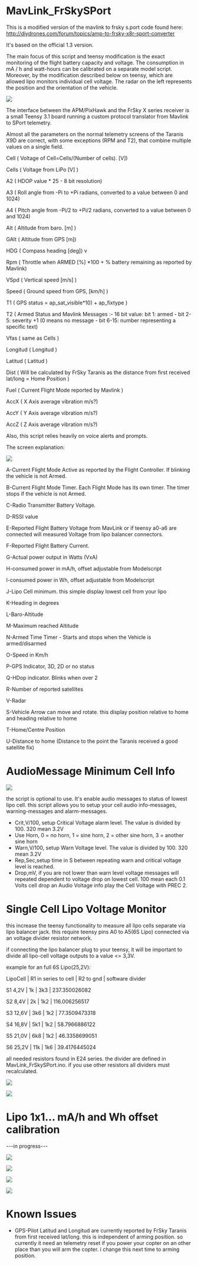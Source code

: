 MavLink_FrSkySPort
==================
This is a modified version of the mavlink to frsky s.port code found here:
http://diydrones.com/forum/topics/amp-to-frsky-x8r-sport-converter

It's based on the official 1.3 version.

The main focus of this script and teensy modification is the exact monitoring of the flight battery capacity and voltage. The consumption in mA / h and watt-hours can be calibrated on a separate model script. Moreover, by the modification described below on teensy, which are allowed lipo monitors individual cell voltage. The radar on the left represents the position and the orientation of the vehicle.

![](https://raw.githubusercontent.com/wolkstein/MavLink_FrSkySPort/s-c-l-v-rc/tele1simu.jpg)


The interface between the APM/PixHawk and the FrSky X series receiver is a small Teensy 3.1 board running a custom protocol translator from Mavlink to SPort telemetry.

Almost all the parameters on the normal telemetry screens of the Taranis X9D are correct, with some exceptions (RPM and T2), that combine multiple values on a single field.

Cell ( Voltage of Cell=Cells/(Number of cells). [V]) 

Cells ( Voltage from LiPo [V] )

A2 ( HDOP value * 25 - 8 bit resolution)

A3 ( Roll angle from -Pi to +Pi radians, converted to a value between 0 and 1024)

A4 ( Pitch angle from -Pi/2 to +Pi/2 radians, converted to a value between 0 and 1024)

Alt ( Altitude from baro. [m] )

GAlt ( Altitude from GPS [m])

HDG ( Compass heading [deg]) v

Rpm ( Throttle when ARMED [%] *100 + % battery remaining as reported by Mavlink)

VSpd ( Vertical speed [m/s] )

Speed ( Ground speed from GPS, [km/h] )

T1 ( GPS status = ap_sat_visible*10) + ap_fixtype )

T2 ( Armed Status and Mavlink Messages :- 16 bit value: bit 1: armed - bit 2-5: severity +1 (0 means no message - bit 6-15: 
number representing a specific text)

Vfas ( same as Cells )

Longitud ( Longitud )

Latitud ( Latitud )

Dist ( Will be calculated by FrSky Taranis as the distance from first received lat/long = Home Position )

Fuel ( Current Flight Mode reported by Mavlink )

AccX ( X Axis average vibration m/s?)

AccY ( Y Axis average vibration m/s?)

AccZ ( Z Axis average vibration m/s?)

Also, this script relies heavily on voice alerts and prompts.

The screen explanation:

![](https://raw.githubusercontent.com/wolkstein/MavLink_FrSkySPort/s-c-l-v-rc/tele1+lables.jpeg)

A-Current Flight Mode Active as reported by the Flight Controller. If blinking the vehicle is not Armed.

B-Current Flight Mode Timer. Each Flight Mode has its own timer. The timer stops if the vehicle is not Armed.

C-Radio Transmitter Battery Voltage.

D-RSSI value

E-Reported Flight Battery Voltage from MavLink or if teensy a0-a6 are connected will measured Voltage from lipo balancer connectors. 

F-Reported Flight Battery Current.

G-Actual power output in Watts (VxA)

H-consumed power in mA/h, offset adjustable from Modelscript

I-consumed power in Wh, offset adjustable from Modelscript

J-Lipo Cell minimum. this simple display lowest cell from your lipo

K-Heading in degrees

L-Baro-Altitude

M-Maximum reached Altitude

N-Armed Time Timer - Starts and stops when the Vehicle is armed/disarmed

O-Speed in Km/h

P-GPS Indicator, 3D, 2D or no status

Q-HDop indicator. Blinks when over 2

R-Number of reported satellites

V-Radar

S-Vehicle Arrow can move and rotate. this display position relative to home and heading relative to home

T-Home/Centre Position

U-Distance to home (Distance to the point the Taranis received a good satellite fix)

AudioMessage Minimum Cell Info
=======================
![](https://raw.githubusercontent.com/wolkstein/MavLink_FrSkySPort/s-c-l-v-rc/cellinfo.jpg)

the script is optional to use. It's enable audio messages to status of lowest lipo cell.
this script allows you to setup your cell audio info-messages, warning-messages and alarm-messages.

 * Crit,V/100, setup Critical Voltage alarm level. The value is divided by 100. 320 mean 3.2V 
 * Use Horn, 0 = no horn, 1 = sine horn, 2 = other sine horn, 3 = another sine horn
 * Warn,V/100, setup Warn Voltage level. The value is divided by 100. 320 mean 3.2V
 * Rep,Sec,setup time in S between repeating warn and critical voltage level is reached.
 * Drop,mV, if you are not lower than warn level voltage messages will repeated dependent to voltage drop on lowest cell. 100 mean each 0.1 Volts cell drop an Audio Voltage info play the Cell Voltage with PREC 2. 


Single Cell Lipo Voltage Monitor
================================

this increase the teensy functionality to measure all lipo cells separate via lipo balancer jack. this require teensy pins A0 to A5(6S Lipo) connected via an voltage divider resistor network.

if connecting the lipo balancer plug to your teensy, it will be important to divide all lipo-cell voltage outputs to a value <= 3,3V.

example for an full 6S Lipo(25,2V):

LipoCell | R1 in series to cell | R2 to gnd | software  divider 

S1  4,2V |   1k  |  3k3 |  237.350026082

S2  8,4V |   2k  |  1k2 |  116.006256517

S3 12,6V |   3k6 |  1k2 |  77.3509473318

S4 16,8V |   5k1 |  1k2 |  58.7966886122

S5 21,0V |   6k8 |  1k2 |  46.3358699051

S6 25,2V |  11k  |  1k6 |  39.4176445024

all needed resistors found in E24 series. the divider are defined in MavLink_FrSkySPort.ino. if you use other resistors all dividers must recalculated.

![](https://raw.githubusercontent.com/wolkstein/MavLink_FrSkySPort/s-c-l-v-rc/resistor_network.jpg)


![](https://raw.githubusercontent.com/wolkstein/MavLink_FrSkySPort/s-c-l-v-rc/CellsScreen.jpg)


Lipo 1x1... mA/h and Wh offset calibration
==========================================

 ---in progress---
 
![](https://raw.githubusercontent.com/wolkstein/MavLink_FrSkySPort/s-c-l-v-rc/offset.jpg)

![](https://raw.githubusercontent.com/wolkstein/MavLink_FrSkySPort/s-c-l-v-rc/after-ofsettcalibration.jpeg)

![](https://raw.githubusercontent.com/wolkstein/MavLink_FrSkySPort/s-c-l-v-rc/chargermah.jpeg)

![](https://raw.githubusercontent.com/wolkstein/MavLink_FrSkySPort/s-c-l-v-rc/chargerwh.jpeg)

Known Issues
============

 * GPS-Pilot Latitud and Longitud are currently reported by FrSky Taranis from first received lat/long. this is independent of arming position. so currently it need an telemetry reset if you power your copter on an other place than you will arm the copter. i change this next time to arming position.






